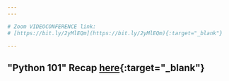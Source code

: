 ```yaml
---
---

# Zoom VIDEOCONFERENCE link:
# [https://bit.ly/2yMlEQm](https://bit.ly/2yMlEQm){:target="_blank"}

---
```


## "Python 101" Recap [here](/pypancsv/HandsOn201810){:target="_blank"}
